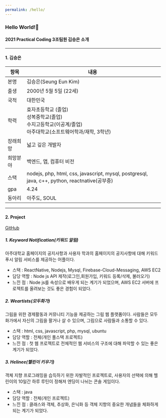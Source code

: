 ```yaml
---
permalink: /hello/
---
```


### Hello World!👋
#### 2021 Practical Coding 3조팀원 김승은 소개
****
#### 1. 김승은    

항목 | 내용
---- | ----
본명 | 김승은(Seung Eun Kim)
출생 | 2000년 5월 5일 (22세)
국적 | 대한민국
학력 | 효자초등학교 (졸업)<br/>성복중학교(졸업)<br/>수지고등학교(이공계/졸업)<br/>아주대학교(소프트웨어학과/재학, 3학년)
장래희망 | 넓고 깊은 개발자
희망분야 | 백엔드, 앱, 컴퓨터 비전
스택 | nodejs, php, html, css, javascript, mysql, postgresql, java, c++, python, reactnative(공부중)
gpa | 4.24
동아리 | 아주도, SOUL
****
#### 2. Project    
[GitHub](https://github.com/julie0005?tab=repositories)
##### 1. Keyword Notification(키워드 알림)
아주대학교 홈페이지의 공지사항과 사용자 학과의 홈페이지의 공지사항에 대해 키워드 푸시 알림 서비스를 제공하는 어플이다.  
* 스택 : ReactNative, Nodejs, Mysql, Firebase-Cloud-Messaging, AWS EC2  
* 담당 역할 : Node js API 제작(로그인,회원가입, 키워드 등록/삭제, 불러오기)  
* 느낀 점 : Node js를 속성으로 배우게 되는 계기가 되었으며, AWS EC2 서버에 프로젝트를 올려보는 것도 좋은 경험이 되었다.  

##### 2. Weartists(모두화가)  
그림을 위한 경제활동과 커뮤니티 기능을 제공하는 그림 웹 플랫폼이다. 사람들은 모두화가에서 자신의 그림을 팔거나 살 수 있으며, 그림으로 사람들과 소통할 수 있다.  
* 스택 : html, css, javascript, php, mysql, ubuntu  
* 담당 역할 : 전체(개인 풀스택 프로젝트)  
* 느낀 점 : 첫 웹 프로젝트로 전체적인 웹 서비스의 구조에 대해 파악할 수 있는 좋은 계기가 되었다.  

##### 3. Helinee(헬린이 키우기)  
객체 지향 프로그래밍을 습득하기 위한 자발적인 프로젝트로, 사용자의 선택에 의해 헬린이의 10일간 하루 루틴이 정해져 엔딩이 나뉘는 콘솔 게임이다.  
* 스택 : java  
* 담당 역할 : 전체(개인 프로젝트)
* 느낀 점 : 클래스와 객체, 추상화, 은닉화 등 객체 지향의 중요한 개념들을 체화하게 되는 계기가 되었다.

